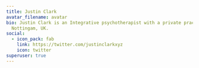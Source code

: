```yaml
---
title: Justin Clark
avatar_filename: avatar
bio: Justin Clark is an Integrative psychotherapist with a private practice in
  Nottingam, UK.
social:
  - icon_pack: fab
    link: https://twitter.com/justinclarkxyz
    icon: twitter
superuser: true
---
```

